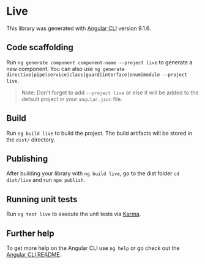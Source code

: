 # Live

This library was generated with [Angular CLI](https://github.com/angular/angular-cli) version 9.1.6.

## Code scaffolding

Run `ng generate component component-name --project live` to generate a new component. You can also use `ng generate directive|pipe|service|class|guard|interface|enum|module --project live`.
> Note: Don't forget to add `--project live` or else it will be added to the default project in your `angular.json` file. 

## Build

Run `ng build live` to build the project. The build artifacts will be stored in the `dist/` directory.

## Publishing

After building your library with `ng build live`, go to the dist folder `cd dist/live` and run `npm publish`.

## Running unit tests

Run `ng test live` to execute the unit tests via [Karma](https://karma-runner.github.io).

## Further help

To get more help on the Angular CLI use `ng help` or go check out the [Angular CLI README](https://github.com/angular/angular-cli/blob/master/README.md).
